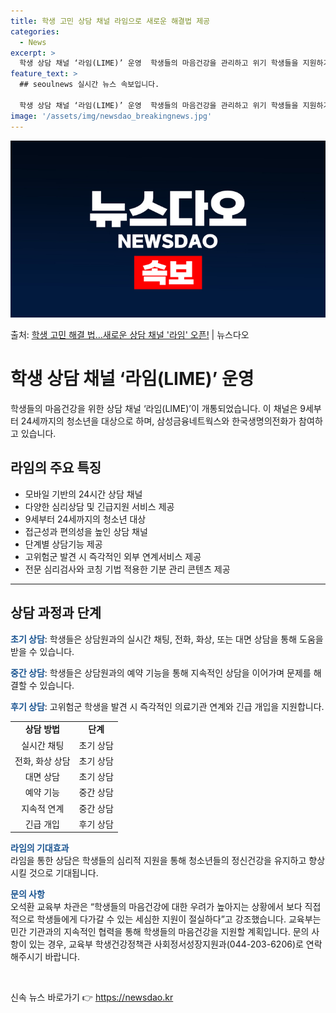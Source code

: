 ```yaml
---
title: 학생 고민 상담 채널 라임으로 새로운 해결법 제공
categories:
  - News
excerpt: >
  학생 상담 채널 ‘라임(LIME)’ 운영  학생들의 마음건강을 관리하고 위기 학생들을 지원하기 위한 새로운 …
feature_text: >
  ## seoulnews 실시간 뉴스 속보입니다.

  학생 상담 채널 ‘라임(LIME)’ 운영  학생들의 마음건강을 관리하고 위기 학생들을 지원하기 위한 새로운 …
image: '/assets/img/newsdao_breakingnews.jpg'
---
```


![뉴스다오 속보](/assets/img/newsdao_breakingnews.jpg)

<p>출처: <a href="https://newsdao.kr/4340" rel="dofollow">학생 고민 해결 법…새로운 상담 채널 '라임' 오픈!</a> | 뉴스다오</p>

<h1>학생 상담 채널 ‘라임(LIME)’ 운영</h1>

<p data-ke-size="size16">학생들의 마음건강을 위한 상담 채널 ‘라임(LIME)’이 개통되었습니다. 이 채널은 9세부터 24세까지의 청소년을 대상으로 하며, 삼성금융네트웍스와 한국생명의전화가 참여하고 있습니다.</p>

<h2 data-ke-size="size26">라임의 주요 특징</h2>

<ul>
  <li>모바일 기반의 24시간 상담 채널</li>
  <li>다양한 심리상담 및 긴급지원 서비스 제공</li>
  <li>9세부터 24세까지의 청소년 대상</li>
  <li>접근성과 편의성을 높인 상담 채널</li>
  <li>단계별 상담기능 제공</li>
  <li>고위험군 발견 시 즉각적인 외부 연계서비스 제공</li>
  <li>전문 심리검사와 코칭 기법 적용한 기분 관리 콘텐츠 제공</li>
</ul>

<hr>

<h2 data-ke-size="size26">상담 과정과 단계</h2>

<p><b><span style="color: #1a5490;">초기 상담</span></b>: 학생들은 상담원과의 실시간 채팅, 전화, 화상, 또는 대면 상담을 통해 도움을 받을 수 있습니다.</p>
<p><b><span style="color: #1a5490;">중간 상담</span></b>: 학생들은 상담원과의 예약 기능을 통해 지속적인 상담을 이어가며 문제를 해결할 수 있습니다.</p>
<p><b><span style="color: #1a5490;">후기 상담</span></b>: 고위험군 학생을 발견 시 즉각적인 의료기관 연계와 긴급 개입을 지원합니다.</p>

<table>
  <tr>
    <td style="text-align: center; height: 17px;"><b>상담 방법</b></td>
    <td style="text-align: center; height: 17px;"><b>단계</b></td>
  </tr>
  <tr>
    <td style="text-align: center; height: 17px;">실시간 채팅</td>
    <td style="text-align: center; height: 17px;">초기 상담</td>
  </tr>
  <tr>
    <td style="text-align: center; height: 17px;">전화, 화상 상담</td>
    <td style="text-align: center; height: 17px;">초기 상담</td>
  </tr>
  <tr>
    <td style="text-align: center; height: 17px;">대면 상담</td>
    <td style="text-align: center; height: 17px;">초기 상담</td>
  </tr>
  <tr>
    <td style="text-align: center; height: 17px;">예약 기능</td>
    <td style="text-align: center; height: 17px;">중간 상담</td>
  </tr>
  <tr>
    <td style="text-align: center; height: 17px;">지속적 연계</td>
    <td style="text-align: center; height: 17px;">중간 상담</td>
  </tr>
  <tr>
    <td style="text-align: center; height: 17px;">긴급 개입</td>
    <td style="text-align: center; height: 17px;">후기 상담</td>
  </tr>
</table>

<p><b><span style="color: #1a5490;">라임의 기대효과</span></b><br>
라임을 통한 상담은 학생들의 심리적 지원을 통해 청소년들의 정신건강을 유지하고 향상시킬 것으로 기대됩니다.</p>

<p><b><span style="color: #1a5490;">문의 사항</span></b><br>
오석환 교육부 차관은 “학생들의 마음건강에 대한 우려가 높아지는 상황에서 보다 직접적으로 학생들에게 다가갈 수 있는 세심한 지원이 절실하다”고 강조했습니다. 교육부는 민간 기관과의 지속적인 협력을 통해 학생들의 마음건강을 지원할 계획입니다. 문의 사항이 있는 경우, 교육부 학생건강정책관 사회정서성장지원과(044-203-6206)로 연락해주시기 바랍니다.</p>

<p data-ke-size="size16">&nbsp;</p> 

신속 뉴스 바로가기 👉 <a href="https://newsdao.kr" rel="dofollow">https://newsdao.kr</a>


